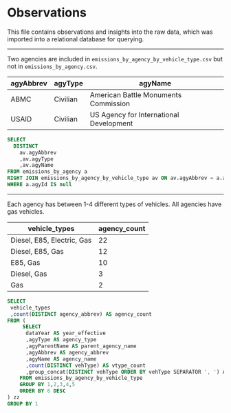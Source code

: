 # Observations

This file contains observations and insights into the raw data, which was imported into a relational database for querying.

<hr>

Two agencies are included in `emissions_by_agency_by_vehicle_type.csv`
 but not in `emissions_by_agency.csv`.

agyAbbrev	| agyType	| agyName
--- | --- | ---
ABMC	| Civilian	| American Battle Monuments Commission
USAID	| Civilian	| US Agency for International Development

```` sql
SELECT
  DISTINCT
    av.agyAbbrev
    ,av.agyType
    ,av.agyName
FROM emissions_by_agency a
RIGHT JOIN emissions_by_agency_by_vehicle_type av ON av.agyAbbrev = a.agyAbbrev
WHERE a.agyId IS null
````

<hr>

Each agency has between 1-4 different types of vehicles. All agencies have gas vehicles.

vehicle_types	| agency_count
--- | ---
Diesel, E85, Electric, Gas|	22
Diesel, E85, Gas|	12
E85, Gas	|10
Diesel, Gas	| 3
Gas	| 2


```` sql
SELECT
 vehicle_types
 ,count(DISTINCT agency_abbrev) AS agency_count
FROM (
     SELECT
      dataYear AS year_effective
      ,agyType AS agency_type
      ,agyParentName AS parent_agency_name
      ,agyAbbrev AS agency_abbrev
      ,agyName AS agency_name
      ,count(DISTINCT vehType) AS vtype_count
      ,group_concat(DISTINCT vehType ORDER BY vehType SEPARATOR ', ') AS vehicle_types
    FROM emissions_by_agency_by_vehicle_type
    GROUP BY 1,2,3,4,5
    ORDER BY 6 DESC
) zz
GROUP BY 1
````
